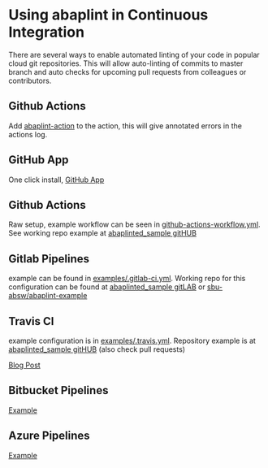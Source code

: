 # Using abaplint in Continuous Integration

There are several ways to enable automated linting of your code in popular cloud git repositories. This will allow auto-linting of commits to master branch and auto checks for upcoming pull requests from colleagues or contributors.

## Github Actions
Add [abaplint-action](https://github.com/marketplace/actions/abaplint-action) to the action, this will give annotated errors in the actions log.

## GitHub App
One click install, [GitHub App](https://github.com/apps/abaplint)

## Github Actions
Raw setup, example workflow can be seen in [github-actions-workflow.yml](github-actions-workflow.yml). See working repo example at [abaplinted_sample gitHUB](https://github.com/sbcgua/abaplinted_sample)

## Gitlab Pipelines
example can be found in [examples/.gitlab-ci.yml](examples/.gitlab-ci.yml). Working repo for this configuration can be found at [abaplinted_sample gitLAB](https://gitlab.com/atsybulsky/abaplinted_sample)
or [sbu-absw/abaplint-example](https://gitlab.com/sbu-absw/abaplint-example)

## Travis CI
example configuration is in [examples/.travis.yml](examples/.travis.yml). Repository example is at [abaplinted_sample gitHUB](https://github.com/sbcgua/abaplinted_sample) (also check pull requests)

[Blog Post](https://blogs.sap.com/2018/12/25/automatic-checking-of-your-abap-code-in-githubgitlab-with-ci-and-abaplint/)

## Bitbucket Pipelines
[Example](https://bitbucket.org/larshp/abaplint_pipeline)

## Azure Pipelines
[Example](https://github.com/abaplint/azure-devops-example)
